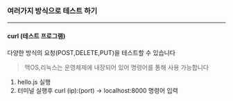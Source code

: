 ### 여러가지 방식으로 테스트 하기 <hr>
#### curl (테스트 프로그램) 
다양한 방식의 요청(POST,DELETE,PUT)을 테스트할 수 있습니다 
> 맥OS,리눅스는 운영체제에 내장되어 있어 명령어를 통해 사용 가능합니다

1. hello.js 실행 
2. 터미널 실행후 curl (ip):(port) -> localhost:8000 명령어 입력
